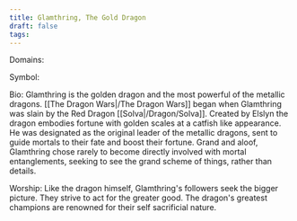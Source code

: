 ```yaml
---
title: Glamthring, The Gold Dragon
draft: false
tags:
---
```

 
Domains:

Symbol:

Bio: Glamthring is the golden dragon and the most powerful of the metallic dragons. [[The Dragon Wars|/The Dragon Wars]] began when Glamthring was slain by the Red Dragon [[Solva|/Dragon/Solva]]. Created by Elslyn the dragon embodies fortune with golden scales at a catfish like appearance. He was designated as the original leader of the metallic dragons, sent to guide mortals to their fate and boost their fortune. Grand and aloof, Glamthring chose rarely to become directly involved with mortal entanglements, seeking to see the grand scheme of things, rather than details. 

Worship: Like the dragon himself, Glamthring's followers seek the bigger picture. They strive to act for the greater good. The dragon's greatest champions are renowned for their self sacrificial nature.